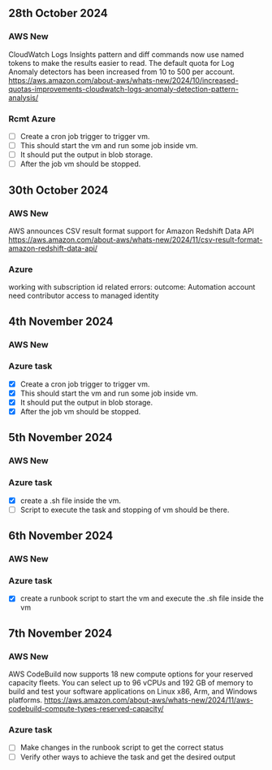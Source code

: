 ## 28th October 2024
### AWS New
CloudWatch Logs Insights pattern and diff commands now use named tokens to make the results easier to read. The default quota for Log Anomaly detectors has been increased from 10 to 500 per account.
https://aws.amazon.com/about-aws/whats-new/2024/10/increased-quotas-improvements-cloudwatch-logs-anomaly-detection-pattern-analysis/
### Rcmt Azure
- [ ] Create a cron job trigger to trigger vm.
- [ ] This should start the vm and run some job inside vm.
- [ ] It should put the output in blob storage.
- [ ] After the job vm should be stopped.

## 30th October 2024
### AWS New
AWS announces CSV result format support for Amazon Redshift Data API
https://aws.amazon.com/about-aws/whats-new/2024/11/csv-result-format-amazon-redshift-data-api/
### Azure
working with subscription id related errors:
outcome:
Automation account need contributor access to managed identity

## 4th November 2024
### AWS New
### Azure task
- [x] Create a cron job trigger to trigger vm.
- [x] This should start the vm and run some job inside vm.
- [x] It should put the output in blob storage.
- [x] After the job vm should be stopped.

## 5th November 2024
### AWS New
### Azure task
- [x] create a .sh file inside the vm.
- [ ] Script to execute the task and stopping of vm should be there. 

## 6th November 2024
### AWS New
### Azure task
- [x] create a runbook script to start the vm and execute the .sh file inside the vm
  
## 7th November 2024
### AWS New 
AWS CodeBuild now supports 18 new compute options for your reserved capacity fleets. You can select up to 96 vCPUs and 192 GB of memory to build and test your software applications on Linux x86, Arm, and Windows platforms.
https://aws.amazon.com/about-aws/whats-new/2024/11/aws-codebuild-compute-types-reserved-capacity/
### Azure task
- [ ] Make changes in the runbook script to get the correct status 
- [ ] Verify other ways to achieve the task and get the desired output
